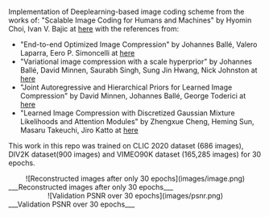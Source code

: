 Implementation of Deeplearning-based image coding scheme from the works of: "Scalable Image Coding for Humans and Machines" by Hyomin Choi, Ivan V. Bajic at [here](https://arxiv.org/abs/2107.08373) with the references from:
+ "End-to-end Optimized Image Compression" by Johannes Ballé, Valero Laparra, Eero P. Simoncelli at [here](https://arxiv.org/abs/1611.01704)
+ "Variational image compression with a scale hyperprior" by Johannes Ballé, David Minnen, Saurabh Singh, Sung Jin Hwang, Nick Johnston at [here](https://arxiv.org/abs/1802.01436)
+ "Joint Autoregressive and Hierarchical Priors for Learned Image Compression" by David Minnen, Johannes Ballé, George Toderici at [here](https://arxiv.org/abs/1809.02736)
+ "Learned Image Compression with Discretized Gaussian Mixture Likelihoods and Attention Modules" by Zhengxue Cheng, Heming Sun, Masaru Takeuchi, Jiro Katto at [here](https://arxiv.org/abs/2001.01568)

This work in this repo was trained on CLIC 2020 dataset (686 images), DIV2K dataset(900 images) and VIMEO90K dataset (165,285 images) for 30 epochs.

<center>
![Reconstructed images after only 30 epochs](images/image.png)
</center>
___Reconstructed images after only 30 epochs___
<center>
![Validation PSNR over 30 epochs](images/psnr.png)
</center>
___Validation PSNR over 30 epochs___
